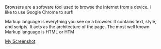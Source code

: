 Browsers are a software tool used to browse the internet from a device. I like to use Google Chrome to surf!

Markup language is everything you see on a browser. It contains text, style, and scripts. It acts as the architecture of the page. The most well known Markup language is HTML or HTM

[My Screenshot](./images/Screenshot.png)
